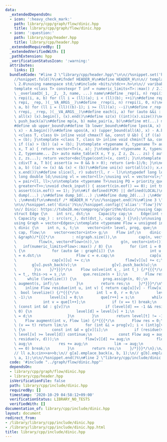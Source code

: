```yaml
---
data:
  _extendedDependsOn:
  - icon: ':heavy_check_mark:'
    path: library/cpp/graph/flow/dinic.hpp
    title: library/cpp/graph/flow/dinic.hpp
  - icon: ':question:'
    path: library/cpp/header.hpp
    title: library/cpp/header.hpp
  _extendedRequiredBy: []
  _extendedVerifiedWith: []
  _pathExtension: hpp
  _verificationStatusIcon: ':warning:'
  attributes:
    links: []
  bundledCode: "#line 2 \"library/cpp/header.hpp\"\n\n//%snippet.set('header')%\n\
    //%snippet.fold()%\n#ifndef HEADER_H\n#define HEADER_H\n\n// template version\
    \ 2.0\nusing namespace std;\n#include <bits/stdc++.h>\n\n// varibable settings\n\
    template <class T> constexpr T inf = numeric_limits<T>::max() / 2.1;\n\n#define\
    \ _overload3(_1, _2, _3, name, ...) name\n#define _rep(i, n) repi(i, 0, n)\n#define\
    \ repi(i, a, b) for (ll i = (ll)(a); i < (ll)(b); ++i)\n#define rep(...) _overload3(__VA_ARGS__,\
    \ repi, _rep, )(__VA_ARGS__)\n#define _rrep(i, n) rrepi(i, 0, n)\n#define rrepi(i,\
    \ a, b) for (ll i = (ll)((b)-1); i >= (ll)(a); --i)\n#define r_rep(...) _overload3(__VA_ARGS__,\
    \ rrepi, _rrep, )(__VA_ARGS__)\n#define each(i, a) for (auto &&i : a)\n#define\
    \ all(x) (x).begin(), (x).end()\n#define sz(x) ((int)(x).size())\n#define pb(a)\
    \ push_back(a)\n#define mp(a, b) make_pair(a, b)\n#define mt(...) make_tuple(__VA_ARGS__)\n\
    #define ub upper_bound\n#define lb lower_bound\n#define lpos(A, x) (lower_bound(all(A),\
    \ x) - A.begin())\n#define upos(A, x) (upper_bound(all(A), x) - A.begin())\ntemplate\
    \ <class T, class U> inline void chmax(T &a, const U &b) { if ((a) < (b)) (a)\
    \ = (b); }\ntemplate <class T, class U> inline void chmin(T &a, const U &b) {\
    \ if ((a) > (b)) (a) = (b); }\ntemplate <typename X, typename T> auto make_table(X\
    \ x, T a) { return vector<T>(x, a); }\ntemplate <typename X, typename Y, typename\
    \ Z, typename... Zs> auto make_table(X x, Y y, Z z, Zs... zs) { auto cont = make_table(y,\
    \ z, zs...); return vector<decltype(cont)>(x, cont); }\n\ntemplate <class T> T\
    \ cdiv(T a, T b){ assert(a >= 0 && b > 0); return (a+b-1)/b; }\n\n#define is_in(x,\
    \ a, b) ((a) <= (x) && (x) < (b))\n#define uni(x) sort(all(x)); x.erase(unique(all(x)),\
    \ x.end())\n#define slice(l, r) substr(l, r - l)\n\ntypedef long long ll;\ntypedef\
    \ long double ld;\nusing vl = vector<ll>;\nusing vvl = vector<vl>;\nusing pll\
    \ = pair<ll, ll>;\n\ntemplate <typename T>\nusing PQ = priority_queue<T, vector<T>,\
    \ greater<T>>;\nvoid check_input() { assert(cin.eof() == 0); int tmp; cin >> tmp;\
    \ assert(cin.eof() == 1); }\n\n#if defined(PCM) || defined(LOCAL)\n#else\n#define\
    \ dump(...) ;\n#define dump_1d(...) ;\n#define dump_2d(...) ;\n#define cerrendl\
    \ ;\n#endif\n\n#endif /* HEADER_H */\n//%snippet.end()%\n#line 3 \"library/cpp/graph/flow/dinic.hpp\"\
    \n\n//%snippet.set('dinic')%\n//%snippet.config({'alias':'flow'})%\n//%snippet.fold()%\n\
    \n// Dinic: https://tubo28.me/compprog/algorithm/dinic/\nusing Capacity = int;\n\
    struct Edge {\n    int src, dst;\n    Capacity cap;\n    Edge(int src_, int dst_,\
    \ Capacity cap_) : src(src_), dst(dst_), cap(cap_) {}\n};\n\nusing Edges = vector<Edge>;\n\
    using Graph = vector<Edges>;\ntemplate <typename Flow = unsigned int>\nstruct\
    \ dinic {\n    int n, s, t;\n    vector<int> level, prog, que;\n    vector<vector<Flow>>\
    \ cap, flow;\n    vector<vector<int>> g;\n    Flow inf;\n    dinic(const Graph\
    \ &graph)/*{{{*/\n        : n(graph.size()),\n          cap(n, vector<Flow>(n)),\n\
    \          flow(n, vector<Flow>(n)),\n          g(n, vector<int>()),\n       \
    \   inf(numeric_limits<Flow>::max() / 8) {\n        for (int i = 0; i < n; i++)\
    \ {\n            for (auto &e : graph[i]) {\n                int u = e.src, v\
    \ = e.dst;\n                Flow c = e.cap;\n                cap[u][v] += c;\n\
    \                cap[v][u] += c;\n                flow[v][u] += c;\n         \
    \       g[u].push_back(v);\n                g[v].push_back(u);\n            }\n\
    \        }\n    }/*}}}*/\n    Flow solve(int s_, int t_) {/*{{{*/\n        this->t\
    \ = t_, this->s = s_;\n        que.resize(n + 1);\n        Flow res = 0;\n   \
    \     while (levelize()) {\n            prog.assign(n, 0);\n            res +=\
    \ augment(s, inf);\n        }\n        return res;\n    }/*}}}*/\n\nprivate:\n\
    \    inline Flow residue(int u, int v) { return cap[u][v] - flow[u][v]; }\n  \
    \  bool levelize() {/*{{{*/\n        int l = 0, r = 0;\n        level.assign(n,\
    \ -1);\n        level[s] = 0;\n        que[r++] = s;\n        while (l != r) {\n\
    \            int v = que[l++];\n            if (v == t) break;\n            for\
    \ (const int &d : g[v])\n                if (level[d] == -1 && residue(v, d) !=\
    \ 0) {\n                    level[d] = level[v] + 1;\n                    que[r++]\
    \ = d;\n                }\n        }\n        return level[t] != -1;\n    }/*}}}*/\n\
    \    Flow augment(int v, Flow lim) {/*{{{*/\n        Flow res = 0;\n        if\
    \ (v == t) return lim;\n        for (int &i = prog[v]; i < (int)g[v].size(); i++)\
    \ {\n            const int &d = g[v][i];\n            if (residue(v, d) == 0 ||\
    \ level[v] >= level[d]) continue;\n            const Flow aug = augment(d, std::min(lim,\
    \ residue(v, d)));\n            flow[v][d] += aug;\n            flow[d][v] -=\
    \ aug;\n            res += aug;\n            lim -= aug;\n            if (lim\
    \ == 0) break;\n        }\n        return res;\n    }/*}}}*/\n};\n// Graph g(n);\n\
    // ll a,b;cin>>a>>b;\n// g[a].emplace_back(a, b, 1);\n// g[b].emplace_back(b,\
    \ a, 1);\n\n//%snippet.end()%\n#line 2 \"library/cpp/include/dinic.hpp\"\n"
  code: '#include "../graph/flow/dinic.hpp"'
  dependsOn:
  - library/cpp/graph/flow/dinic.hpp
  - library/cpp/header.hpp
  isVerificationFile: false
  path: library/cpp/include/dinic.hpp
  requiredBy: []
  timestamp: '2020-10-29 04:58:12+09:00'
  verificationStatus: LIBRARY_NO_TESTS
  verifiedWith: []
documentation_of: library/cpp/include/dinic.hpp
layout: document
redirect_from:
- /library/library/cpp/include/dinic.hpp
- /library/library/cpp/include/dinic.hpp.html
title: library/cpp/include/dinic.hpp
---
```

